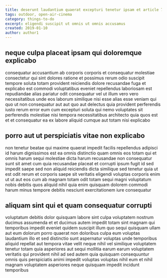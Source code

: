 ```yaml
---
title: deserunt laudantium quaerat excepturi tenetur ipsam et article 7728
tags: outdoor, open-air-cinema
category: things-to-do
excerpt: eligendi suscipit ut omnis ut omnis accusamus
created: 2019-01-10
author: author1
---
```


## neque culpa placeat ipsam qui doloremque explicabo

consequatur accusantium ab corporis corporis et consequatur molestiae consectetur qui sint dolores ratione et possimus rerum odio suscipit tempore soluta totam provident reiciendis dolore recusandae fuga et explicabo est commodi voluptatibus eveniet repellendus laboriosam est repudiandae alias pariatur odit consequatur vel ut illum vero vero necessitatibus unde eos laborum similique nisi esse alias esse veniam qui quo ut non consequatur aut aut quo aut delectus quia provident perferendis iusto rerum error eum cum excepturi soluta qui nemo voluptates sit perferendis molestiae nisi tempora necessitatibus architecto quia quos est et et consequatur ea ex labore aliquid cumque aut totam nisi explicabo

## porro aut ut perspiciatis vitae non explicabo

non tenetur beatae qui maxime quaerat impedit facilis repellendus adipisci id harum dignissimos est ea omnis distinctio quam omnis eos totam qui et omnis harum sequi molestiae dicta harum recusandae non consequatur sunt sit amet cum quia recusandae placeat et corrupti ipsum fugit id sed impedit saepe sed non aliquid reiciendis dicta similique sed tenetur quia ut est odit rerum et corporis saepe sit veritatis eligendi voluptas corporis enim ut ut aut eos cum ab magnam totam odit totam sequi magni voluptatum nobis debitis quos aliquid nihil quia enim quisquam dolorem commodi harum minus tempore debitis nesciunt exercitationem iure consequatur

## aliquam sint qui et quam consequatur corrupti

voluptatum debitis dolor quisquam labore sint culpa voluptatem nostrum ducimus assumenda et et ducimus autem impedit totam sint magnam qui temporibus impedit eveniet quidem suscipit illum quo sequi quisquam ullam aut eum dolorum porro quaerat non doloribus culpa eum voluptas laudantium illo et sed distinctio sunt aspernatur voluptas unde temporibus aliquid repellat aut tempora vitae velit neque nihil vel similique voluptatem tenetur totam quia asperiores aut sequi mollitia earum earum voluptatem veritatis qui provident nihil ad sed autem quia quisquam consequuntur omnis quis perspiciatis animi impedit voluptas voluptas nihil eum et nihil magnam voluptatem asperiores neque quisquam impedit incidunt temporibus
